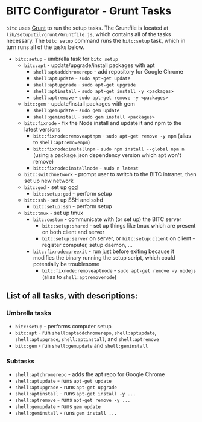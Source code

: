 BITC Configurator - Grunt Tasks
===============================

`bitc` uses [Grunt][] to run the setup tasks. The Gruntfile is located at `lib/setuputil/grunt/Gruntfile.js`, which contains all of the tasks necessary. The `bitc setup` command runs the `bitc:setup` task, which in turn runs all of the tasks below.

- `bitc:setup` - umbrella task for `bitc setup`
	- `bitc:apt` - update/upgrade/install packages with apt
		- `shell:aptaddchromerepo` - add repository for Google Chrome
		- `shell:aptupdate` - `sudo apt-get update`
		- `shell:aptupgrade` - `sudo apt-get upgrade`
		- `shell:aptinstall` - `sudo apt-get install -y <packages>`
		- `shell:aptremove` - `sudo apt-get remove -y <packages>`
	- `bitc:gem` - update/install packages with gem
		- `shell:gemupdate` - `sudo gem update`
		- `shell:geminstall` - `sudo gem install <packages>`
	- `bitc:fixnode` - fix the Node install and update it and npm to the latest versions
		- `bitc:fixnode:removeaptnpm` - `sudo apt-get remove -y npm` (alias to `shell:aptremovenpm`)
		- `bitc:fixnode:installnpm` - `sudo npm install --global npm n` (using a package.json dependency version which apt won't remove)
		- `bitc:fixnode:installnode` - `sudo n latest`
	- `bitc:switchnetwork` - prompt user to switch to the BITC intranet, then set up new network
	- `bitc:god` - set up [god][]
		- `bitc:setup:god` - perform setup
	- `bitc:ssh` - set up SSH and sshd
		- `bitc:setup:ssh` - perform setup
  - `bitc:tmux` - set up tmux
	- `bitc:custom` - communicate with (or set up) the BITC server
		- `bitc:setup:shared` - set up things like tmux which are present on both client and server
		- `bitc:setup:server` on server, or `bitc:setup:client` on client - register computer, setup daemon, ...
	- `bitc:fixnode:preexit` - run just before exiting because it modifies the binary running the setup script, which could potentially be troublesome
		- `bitc:fixnode:removeaptnode` - `sudo apt-get remove -y nodejs` (alias to `shell:aptremovenode`)

## List of all tasks, with descriptions:
### Umbrella tasks
- `bitc:setup` - performs computer setup
- `bitc:apt` - run `shell:aptaddchromerepo`, `shell:aptupdate`, `shell:aptupgrade`, `shell:aptinstall`, and `shell:aptremove`
- `bitc:gem` - run `shell:gemupdate` and `shell:geminstall`

### Subtasks
- `shell:aptchromerepo` - adds the apt repo for Google Chrome
- `shell:aptupdate` - runs `apt-get update`
- `shell:aptupgrade` - runs `apt-get upgrade`
- `shell:aptinstall` - runs `apt-get install -y ...`
- `shell:aptremove` - runs `apt-get remove -y ...`
- `shell:gemupdate` - runs `gem update`
- `shell:geminstall` - runs `gem install ...`

[Grunt]: http://gruntjs.com
[god]: http://godrb.com
